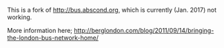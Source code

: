 This is a fork of http://bus.abscond.org, which is currently (Jan. 2017) not working.

More information here; http://berglondon.com/blog/2011/09/14/bringing-the-london-bus-network-home/


